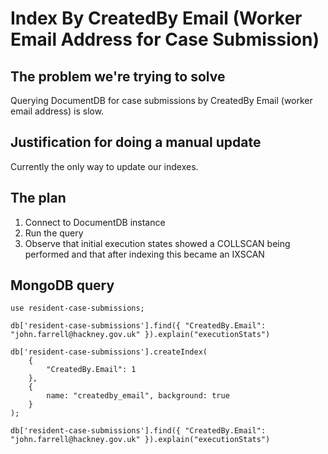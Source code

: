 # Index By CreatedBy Email (Worker Email Address for Case Submission)

## The problem we're trying to solve

Querying DocumentDB for case submissions by CreatedBy Email (worker email address) is slow.

## Justification for doing a manual update

Currently the only way to update our indexes.

## The plan

1. Connect to DocumentDB instance
2. Run the query
3. Observe that initial execution states showed a COLLSCAN being performed and that after indexing this became an IXSCAN

## MongoDB query

```
use resident-case-submissions;
```

```
db['resident-case-submissions'].find({ "CreatedBy.Email": "john.farrell@hackney.gov.uk" }).explain("executionStats")
```

```
db['resident-case-submissions'].createIndex(
    {
        "CreatedBy.Email": 1
    },
    {
        name: "createdby_email", background: true
    }
);
```

```
db['resident-case-submissions'].find({ "CreatedBy.Email": "john.farrell@hackney.gov.uk" }).explain("executionStats")
```
